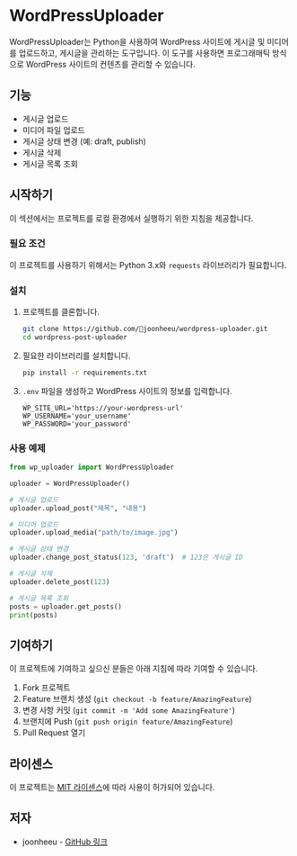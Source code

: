 # WordPressUploader

WordPressUploader는 Python을 사용하여 WordPress 사이트에 게시글 및 미디어를 업로드하고, 게시글을 관리하는 도구입니다. 이 도구를 사용하면 프로그래매틱 방식으로 WordPress 사이트의 컨텐츠를 관리할 수 있습니다.

## 기능

- 게시글 업로드
- 미디어 파일 업로드
- 게시글 상태 변경 (예: draft, publish)
- 게시글 삭제
- 게시글 목록 조회

## 시작하기

이 섹션에서는 프로젝트를 로컬 환경에서 실행하기 위한 지침을 제공합니다.

### 필요 조건

이 프로젝트를 사용하기 위해서는 Python 3.x와 `requests` 라이브러리가 필요합니다.

### 설치

1. 프로젝트를 클론합니다.

   ```bash
   git clone https://github.com/joonheeu/wordpress-uploader.git
   cd wordpress-post-uploader
   ```
2. 필요한 라이브러리를 설치합니다.

   ```bash
   pip install -r requirements.txt
   ```
3. `.env` 파일을 생성하고 WordPress 사이트의 정보를 입력합니다.

   ```
   WP_SITE_URL='https://your-wordpress-url'
   WP_USERNAME='your_username'
   WP_PASSWORD='your_password'
   ```

### 사용 예제

```python
from wp_uploader import WordPressUploader

uploader = WordPressUploader()

# 게시글 업로드
uploader.upload_post("제목", "내용")

# 미디어 업로드
uploader.upload_media("path/to/image.jpg")

# 게시글 상태 변경
uploader.change_post_status(123, 'draft')  # 123은 게시글 ID

# 게시글 삭제
uploader.delete_post(123)

# 게시글 목록 조회
posts = uploader.get_posts()
print(posts)
```

## 기여하기

이 프로젝트에 기여하고 싶으신 분들은 아래 지침에 따라 기여할 수 있습니다.

1. Fork 프로젝트
2. Feature 브랜치 생성 (`git checkout -b feature/AmazingFeature`)
3. 변경 사항 커밋 (`git commit -m 'Add some AmazingFeature'`)
4. 브랜치에 Push (`git push origin feature/AmazingFeature`)
5. Pull Request 열기

## 라이센스

이 프로젝트는 [MIT 라이센스](LICENSE)에 따라 사용이 허가되어 있습니다.

## 저자

- joonheeu - [GitHub 링크](https://github.com/joonheeu)

